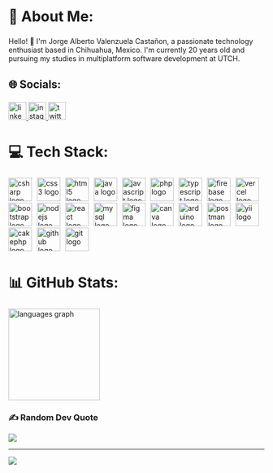 <h1 align="left">💫 About Me:</h1>

###

<p align="left">Hello! 👋 I'm Jorge Alberto Valenzuela Castañon, a passionate technology enthusiast based in Chihuahua, Mexico. I'm currently 20 years old and pursuing my studies in multiplatform software development at UTCH.</p>

###

<h2 align="left">🌐 Socials:</h2>

###

<div align="left">
  <a href="https://www.linkedin.com/in/thejorge130204" target="_blank">
    <img src="https://img.shields.io/static/v1?message=LinkedIn&logo=linkedin&label=&color=0077B5&logoColor=white&labelColor=&style=for-the-badge" height="35" alt="linkedin logo"  />
  </a>
  <a href="https://www.instagram.com/yorsh1302/" target="_blank">
    <img src="https://img.shields.io/static/v1?message=Instagram&logo=instagram&label=&color=E4405F&logoColor=white&labelColor=&style=for-the-badge" height="35" alt="instagram logo"  />
  </a>
  <a href="https://x.com/JorgeVa130204" target="_blank">
    <img src="https://img.shields.io/static/v1?message=Twitter&logo=twitter&label=&color=1DA1F2&logoColor=white&labelColor=&style=for-the-badge" height="35" alt="twitter logo"  />
  </a>
</div>

###

<h1 align="left">💻 Tech Stack:</h1>

###

<div align="left">
  <img src="https://skillicons.dev/icons?i=cs" height="46" alt="csharp logo"  />
  <img width="2" />
  <img src="https://skillicons.dev/icons?i=css" height="46" alt="css3 logo"  />
  <img width="2" />
  <img src="https://skillicons.dev/icons?i=html" height="46" alt="html5 logo"  />
  <img width="2" />
  <img src="https://skillicons.dev/icons?i=java" height="46" alt="java logo"  />
  <img width="2" />
  <img src="https://skillicons.dev/icons?i=js" height="46" alt="javascript logo"  />
  <img width="2" />
  <img src="https://skillicons.dev/icons?i=php" height="46" alt="php logo"  />
  <img width="2" />
  <img src="https://skillicons.dev/icons?i=ts" height="46" alt="typescript logo"  />
  <img width="2" />
  <img src="https://skillicons.dev/icons?i=firebase" height="46" alt="firebase logo"  />
  <img width="2" />
  <img src="https://skillicons.dev/icons?i=vercel" height="46" alt="vercel logo"  />
  <img width="2" />
  <img src="https://skillicons.dev/icons?i=bootstrap" height="46" alt="bootstrap logo"  />
  <img width="2" />
  <img src="https://skillicons.dev/icons?i=nodejs" height="46" alt="nodejs logo"  />
  <img width="2" />
  <img src="https://skillicons.dev/icons?i=react" height="46" alt="react logo"  />
  <img width="2" />
  <img src="https://skillicons.dev/icons?i=mysql" height="46" alt="mysql logo"  />
  <img width="2" />
  <img src="https://skillicons.dev/icons?i=figma" height="46" alt="figma logo"  />
  <img width="2" />
  <img src="https://cdn.simpleicons.org/canva/00C4CC" height="46" alt="canva logo"  />
  <img width="2" />
  <img src="https://skillicons.dev/icons?i=arduino" height="46" alt="arduino logo"  />
  <img width="2" />
  <img src="https://skillicons.dev/icons?i=postman" height="46" alt="postman logo"  />
  <img width="2" />
  <img src="https://cdn.jsdelivr.net/gh/devicons/devicon/icons/yii/yii-original.svg" height="46" alt="yii logo"  />
  <img width="2" />
  <img src="https://cdn.simpleicons.org/cakephp/D33C43" height="46" alt="cakephp logo"  />
  <img width="2" />
  <img src="https://skillicons.dev/icons?i=github" height="46" alt="github logo"  />
  <img width="2" />
  <img src="https://skillicons.dev/icons?i=git" height="46" alt="git logo"  />
</div>

###

<h1 align="left">📊 GitHub Stats:</h1>

###

<div align="left">
  <img src="https://github-readme-stats.vercel.app/api/top-langs?username=yorsh130204&locale=en&hide_title=false&layout=compact&card_width=320&langs_count=8&theme=tokyonight&hide_border=true" height="180" alt="languages graph"  />
</div>

###

### ✍️ Random Dev Quote
![](https://quotes-github-readme.vercel.app/api?type=horizontal&theme=tokyonight)

---
[![](https://visitcount.itsvg.in/api?id=yorsh130204&icon=5&color=9)](https://visitcount.itsvg.in)

<!-- Proudly created with GPRM ( https://gprm.itsvg.in ) -->
